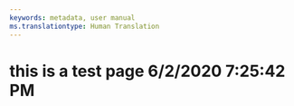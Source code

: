 ```yaml
---
keywords: metadata, user manual
ms.translationtype: Human Translation
---
```

# this is a test page 6/2/2020 7:25:42 PM